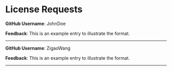 # License Requests


**GitHub Username**: JohnDoe

**Feedback**: This is an example entry to illustrate the format.

---

**GitHub Username**: ZigaoWang

**Feedback**: This is an example entry to illustrate the format.

---
